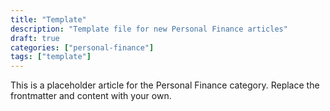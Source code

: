 ```yaml
---
title: "Template"
description: "Template file for new Personal Finance articles"
draft: true
categories: ["personal-finance"]
tags: ["template"]
---
```


<!-- Use this file as a starting point for new articles. Do not publish. -->

This is a placeholder article for the Personal Finance category. Replace the frontmatter and content with your own.
